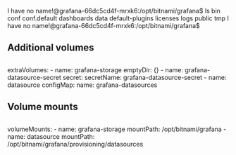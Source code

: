 I have no name!@grafana-66dc5cd4f-mrxk6:/opt/bitnami/grafana$ ls
bin  conf  conf.default  dashboards  data  default-plugins  licenses  logs  public  tmp
I have no name!@grafana-66dc5cd4f-mrxk6:/opt/bitnami/grafana$ 


  ## Additional volumes
  ##
  extraVolumes:
    - name: grafana-storage
      emptyDir: {}
    - name: grafana-datasource-secret
      secret:
        secretName: grafana-datasource-secret
    - name: datasource
      configMap:
        name: grafana-datasources


  ## Volume mounts
  ##
  volumeMounts:
    - name: grafana-storage
      mountPath: /opt/bitnami/grafana
    - name: datasource
      mountPath: /opt/bitnami/grafana/provisioning/datasources